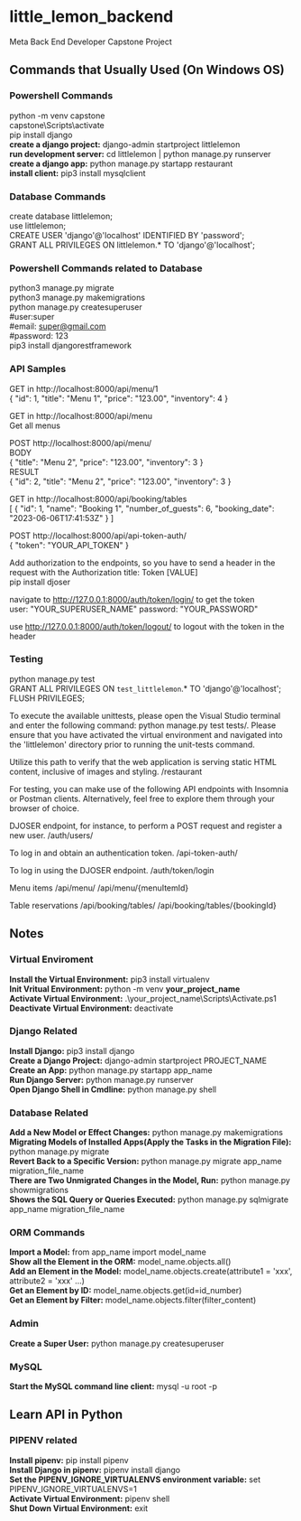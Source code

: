 # little_lemon_backend
Meta Back End Developer Capstone Project

## Commands that Usually Used (On Windows OS)
### Powershell Commands
python -m venv capstone <br />
capstone\Scripts\activate <br />
pip install django <br />
**create a django project:** django-admin startproject littlelemon <br />
**run development server:** cd littlelemon | python manage.py runserver <br />
**create a django app:** python manage.py startapp restaurant <br />
**install client:** pip3 install mysqlclient <br />

### Database Commands
create database littlelemon; <br />
use littlelemon; <br />
CREATE USER 'django'@'localhost' IDENTIFIED BY 'password'; <br />
GRANT ALL PRIVILEGES ON littlelemon.* TO 'django'@'localhost'; <br />

### Powershell Commands related to Database
python3 manage.py migrate <br />
python3 manage.py makemigrations <br />
python manage.py createsuperuser <br />
#user:super <br />
#email: super@gmail.com <br />
#password: 123 <br />
pip3 install djangorestframework <br />

### API Samples
GET in http://localhost:8000/api/menu/1 <br />
{
    "id": 1, 
    "title": "Menu 1",
    "price": "123.00", 
    "inventory": 4 
} <br />

GET in http://localhost:8000/api/menu <br />
Get all menus <br />

POST http://localhost:8000/api/menu/ <br />
BODY <br />
{
    "title": "Menu 2",
    "price": "123.00",
    "inventory": 3
} <br />
RESULT <br />
{
    "id": 2,
    "title": "Menu 2",
    "price": "123.00",
    "inventory": 3
} <br />

GET in http://localhost:8000/api/booking/tables <br />
[
    {
        "id": 1,
        "name": "Booking 1",
        "number_of_guests": 6,
        "booking_date": "2023-06-06T17:41:53Z"
    }
]<br />

POST http://localhost:8000/api/api-token-auth/ <br />
{
    "token": "YOUR_API_TOKEN"
}<br />

Add authorization to the endpoints, so you have to send a header in the request with the Authorization title: Token [VALUE] <br />
pip install djoser <br />

navigate to http://127.0.0.1:8000/auth/token/login/ to get the token <br />
user: "YOUR_SUPERUSER_NAME" 
password: "YOUR_PASSWORD"

use http://127.0.0.1:8000/auth/token/logout/ to logout with the token in the header <br />

### Testing
python manage.py test <br />
GRANT ALL PRIVILEGES ON `test_littlelemon`.* TO 'django'@'localhost'; <br />
FLUSH PRIVILEGES; <br />

To execute the available unittests, please open the Visual Studio terminal and enter the following command: python manage.py test tests/. Please ensure that you have activated the virtual environment and navigated into the 'littlelemon' directory prior to running the unit-tests command.<br />

Utilize this path to verify that the web application is serving static HTML content, inclusive of images and styling. /restaurant <br />

For testing, you can make use of the following API endpoints with Insomnia or Postman clients. Alternatively, feel free to explore them through your browser of choice. <br />

DJOSER endpoint, for instance, to perform a POST request and register a new user. /auth/users/ <br />

To log in and obtain an authentication token. /api-token-auth/ <br />

To log in using the DJOSER endpoint. /auth/token/login <br />

Menu items /api/menu/ /api/menu/{menuItemId} <br />

Table reservations /api/booking/tables/ /api/booking/tables/{bookingId} <br />

## Notes
### Virtual Enviroment
**Install the Virtual Environment:** pip3 install virtualenv <br />
**Init Vritual Environment:** python -m venv **your_project_name** <br />
**Activate Virtual Environment:** .\your_project_name\Scripts\Activate.ps1 <br />
**Deactivate Virtual Environment:** deactivate <br />

### Django Related
**Install Django:** pip3 install django <br />
**Create a Django Project:** django-admin startproject PROJECT_NAME <br />
**Create an App:** python manage.py startapp app_name <br />
**Run Django Server:** python manage.py runserver <br />
**Open Django Shell in Cmdline:** python manage.py shell <br />

### Database Related
**Add a New Model or Effect Changes:** python manage.py makemigrations <br />
**Migrating Models of Installed Apps(Apply the Tasks in the Migration File):** python manage.py migrate <br />
**Revert Back to a Specific Version:** python manage.py migrate app_name migration_file_name <br />
**There are Two Unmigrated Changes in the Model, Run:** python manage.py showmigrations <br />
**Shows the SQL Query or Queries Executed:** python manage.py sqlmigrate app_name migration_file_name

### ORM Commands
**Import a Model:** from app_name import model_name <br />
**Show all the Element in the ORM:** model_name.objects.all() <br />
**Add an Element in the Model:** model_name.objects.create(attribute1 = 'xxx', attribute2 = 'xxx' ...) <br />
**Get an Element by ID:** model_name.objects.get(id=id_number) <br />
**Get an Element by Filter:** model_name.objects.filter(filter_content) <br />

### Admin
**Create a Super User:** python manage.py createsuperuser

### MySQL
**Start the MySQL command line client:** mysql -u root -p

## Learn API in Python

### PIPENV related

**Install pipenv:** pip install pipenv <br />
**Install Django in pipenv:** pipenv install django <br />
**Set the PIPENV_IGNORE_VIRTUALENVS environment variable:** set PIPENV_IGNORE_VIRTUALENVS=1 <br />
**Activate Virtual Environment:** pipenv shell <br />
**Shut Down Virtual Environment:** exit <br />
